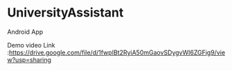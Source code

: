 # UniversityAssistant
Android App

Demo video Link :https://drive.google.com/file/d/1fwpIBt2RyiA50mGaovSDygvWI6ZGFig9/view?usp=sharing

